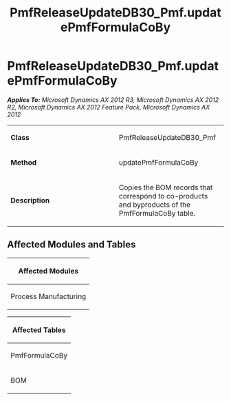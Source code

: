 ﻿---
title: PmfReleaseUpdateDB30_Pmf.updatePmfFormulaCoBy
TOCTitle: PmfReleaseUpdateDB30_Pmf.updatePmfFormulaCoBy
ms:assetid: d1daddc0-9035-fd37-f741-6c8d9cf338cb
ms:mtpsurl: https://msdn.microsoft.com/en-us/library/JJ686966(v=AX.60)
ms:contentKeyID: 49711416
ms.date: 05/18/2015
mtps_version: v=AX.60
---

# PmfReleaseUpdateDB30\_Pmf.updatePmfFormulaCoBy 


_**Applies To:** Microsoft Dynamics AX 2012 R3, Microsoft Dynamics AX 2012 R2, Microsoft Dynamics AX 2012 Feature Pack, Microsoft Dynamics AX 2012_

<table>
<colgroup>
<col style="width: 50%" />
<col style="width: 50%" />
</colgroup>
<tbody>
<tr class="odd">
<td><p><strong>Class</strong></p></td>
<td><p>PmfReleaseUpdateDB30_Pmf</p></td>
</tr>
<tr class="even">
<td><p><strong>Method</strong></p></td>
<td><p>updatePmfFormulaCoBy</p></td>
</tr>
<tr class="odd">
<td><p><strong>Description</strong></p></td>
<td><p>Copies the BOM records that correspond to co-products and byproducts of the PmfFormulaCoBy table.</p></td>
</tr>
</tbody>
</table>


## Affected Modules and Tables

<table>
<colgroup>
<col style="width: 100%" />
</colgroup>
<thead>
<tr class="header">
<th><p>Affected Modules</p></th>
</tr>
</thead>
<tbody>
<tr class="odd">
<td><p>Process Manufacturing</p></td>
</tr>
</tbody>
</table>


<table>
<colgroup>
<col style="width: 100%" />
</colgroup>
<thead>
<tr class="header">
<th><p>Affected Tables</p></th>
</tr>
</thead>
<tbody>
<tr class="odd">
<td><p>PmfFormulaCoBy</p></td>
</tr>
<tr class="even">
<td><p>BOM</p></td>
</tr>
</tbody>
</table>

  


